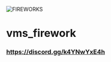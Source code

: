 ![FIREWORKS](https://user-images.githubusercontent.com/60104107/209708278-b9b55a71-8d64-4917-8c86-4f7002922e10.png)

# vms_firework

### https://discord.gg/k4YNwYxE4h
